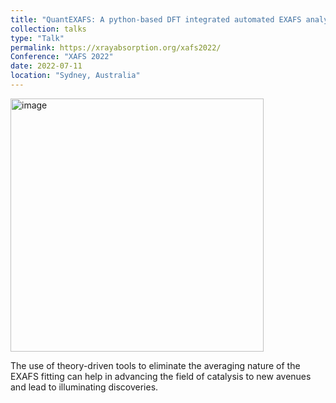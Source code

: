 ```yaml
---
title: "QuantEXAFS: A python-based DFT integrated automated EXAFS analysis workflow"
collection: talks
type: "Talk"
permalink: https://xrayabsorption.org/xafs2022/
Conference: "XAFS 2022"
date: 2022-07-11
location: "Sydney, Australia"
---
```


<img width="405" alt="image" src="https://github.com/Rachita028/Rachita028.github.io/assets/58958731/aca481d2-939f-4453-8985-e8c249e3236d">



The use of theory-driven tools to eliminate the averaging nature of the EXAFS fitting can help in advancing the field of 
catalysis to new avenues and lead to illuminating discoveries. 
